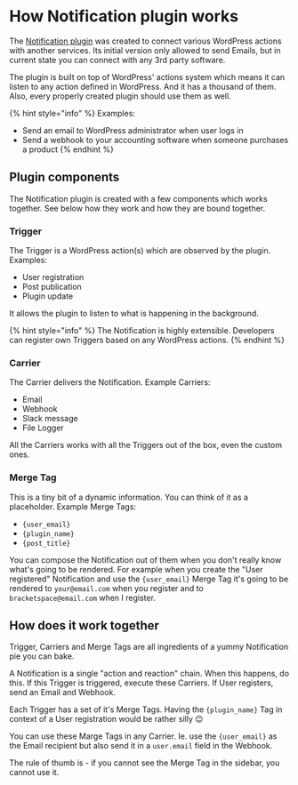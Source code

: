 # How Notification plugin works

The [Notification plugin](https://wordpress.org/plugins/notification/) was created to connect various WordPress actions with another services. Its initial version only allowed to send Emails, but in current state you can connect with any 3rd party software.

The plugin is built on top of WordPress' actions system which means it can listen to any action defined in WordPress. And it has a thousand of them. Also, every properly created plugin should use them as well.

{% hint style="info" %}
Examples:

* Send an email to WordPress administrator when user logs in
* Send a webhook to your accounting software when someone purchases a product
{% endhint %}

## Plugin components

The Notification plugin is created with a few components which works together. See below how they work and how they are bound together.

### Trigger

The Trigger is a WordPress action\(s\) which are observed by the plugin. Examples:

* User registration
* Post publication
* Plugin update

It allows the plugin to listen to what is happening in the background.

{% hint style="info" %}
The Notification is highly extensible. Developers can register own Triggers based on any WordPress actions.
{% endhint %}

### Carrier

The Carrier delivers the Notification. Example Carriers:

* Email
* Webhook
* Slack message
* File Logger

All the Carriers works with all the Triggers out of the box, even the custom ones.

### Merge Tag

This is a tiny bit of a dynamic information. You can think of it as a placeholder. Example Merge Tags:

* `{user_email}`
* `{plugin_name}`
* `{post_title}`

You can compose the Notification out of them when you don't really know what's going to be rendered. For example when you create the "User registered" Notification and use the `{user_email}` Merge Tag it's going to be rendered to `your@email.com` when you register and to `bracketspace@email.com` when I register.

## How does it work together

Trigger, Carriers and Merge Tags are all ingredients of a yummy Notification pie you can bake.

A Notification is a single "action and reaction" chain. When this happens, do this. If this Trigger is triggered, execute these Carriers. If User registers, send an Email and Webhook.

Each Trigger has a set of it's Merge Tags. Having the `{plugin_name}` Tag in context of a User registration would be rather silly 😉

You can use these Marge Tags in any Carrier. Ie. use the `{user_email}` as the Email recipient but also send it in a `user.email` field in the Webhook.

The rule of thumb is - if you cannot see the Merge Tag in the sidebar, you cannot use it.

